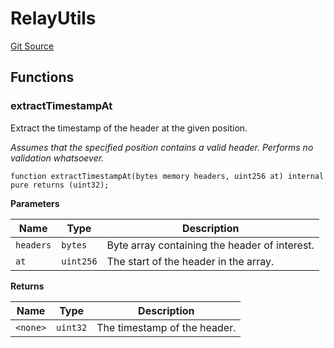 # RelayUtils
[Git Source](https://github.com/bob-collective/bob/blob/b2d54e5c3996ef2181be170d263691c7d860e253/src/relay/LightRelay.sol)


## Functions
### extractTimestampAt

Extract the timestamp of the header at the given position.

*Assumes that the specified position contains a valid header.
Performs no validation whatsoever.*


```solidity
function extractTimestampAt(bytes memory headers, uint256 at) internal pure returns (uint32);
```
**Parameters**

|Name|Type|Description|
|----|----|-----------|
|`headers`|`bytes`|Byte array containing the header of interest.|
|`at`|`uint256`|The start of the header in the array.|

**Returns**

|Name|Type|Description|
|----|----|-----------|
|`<none>`|`uint32`|The timestamp of the header.|


